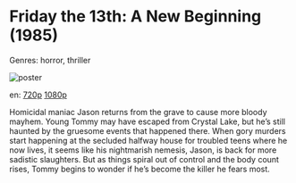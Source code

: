# Friday the 13th: A New Beginning (1985)

Genres: horror, thriller

![poster](http://image.tmdb.org/t/p/w500/aoc6F4Oif0JskHKO1tzZOaopYbF.jpg)

en:
  [720p](magnet:?xt=urn:btih:CA42638BF5D8EACDCA442BFA4B59E7A37FA10A9D&tr=udp://glotorrents.pw:6969/announce&tr=udp://tracker.opentrackr.org:1337/announce&tr=udp://torrent.gresille.org:80/announce&tr=udp://tracker.openbittorrent.com:80&tr=udp://tracker.coppersurfer.tk:6969&tr=udp://tracker.leechers-paradise.org:6969&tr=udp://p4p.arenabg.ch:1337&tr=udp://tracker.internetwarriors.net:1337)
  [1080p](magnet:?xt=urn:btih:DA24E6A0308C7353A4CFDB64FD797240B13502AE&tr=udp://glotorrents.pw:6969/announce&tr=udp://tracker.opentrackr.org:1337/announce&tr=udp://torrent.gresille.org:80/announce&tr=udp://tracker.openbittorrent.com:80&tr=udp://tracker.coppersurfer.tk:6969&tr=udp://tracker.leechers-paradise.org:6969&tr=udp://p4p.arenabg.ch:1337&tr=udp://tracker.internetwarriors.net:1337)
  


Homicidal maniac Jason returns from the grave to cause more bloody mayhem. Young Tommy may have escaped from Crystal Lake, but he’s still haunted by the gruesome events that happened there. When gory murders start happening at the secluded halfway house for troubled teens where he now lives, it seems like his nightmarish nemesis, Jason, is back for more sadistic slaughters. But as things spiral out of control and the body count rises, Tommy begins to wonder if he’s become the killer he fears most.